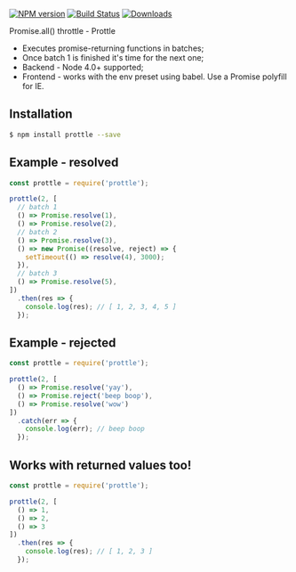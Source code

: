 [![NPM version](https://img.shields.io/npm/v/prottle.svg?style=flat-square)](https://www.npmjs.com/package/prottle)
[![Build Status](https://github.com/zewish/prottle/workflows/build/badge.svg)](https://github.com/zewish/prottle/actions?query=workflow%3Abuild)
[![Downloads](https://img.shields.io/npm/dm/prottle.svg?style=flat-square)](https://www.npmjs.com/package/prottle)

Promise.all() throttle - Prottle

- Executes promise-returning functions in batches;
- Once batch 1 is finished it's time for the next one;
- Backend - Node 4.0+ supported;
- Frontend - works with the env preset using babel. Use a Promise polyfill for IE.

Installation
------------
```bash
$ npm install prottle --save
```

Example - resolved
------------------
```js
const prottle = require('prottle');

prottle(2, [
  // batch 1
  () => Promise.resolve(1),
  () => Promise.resolve(2),
  // batch 2
  () => Promise.resolve(3),
  () => new Promise((resolve, reject) => {
    setTimeout(() => resolve(4), 3000);
  }),
  // batch 3
  () => Promise.resolve(5),
])
  .then(res => {
    console.log(res); // [ 1, 2, 3, 4, 5 ]
  });
```

Example - rejected
------------------
```js
const prottle = require('prottle');

prottle(2, [
  () => Promise.resolve('yay'),
  () => Promise.reject('beep boop'),
  () => Promise.resolve('wow')
])
  .catch(err => {
    console.log(err); // beep boop
  });
```

Works with returned values too!
-------------------------------
```js
const prottle = require('prottle');

prottle(2, [
  () => 1,
  () => 2,
  () => 3
])
  .then(res => {
    console.log(res); // [ 1, 2, 3 ]
  });
```
